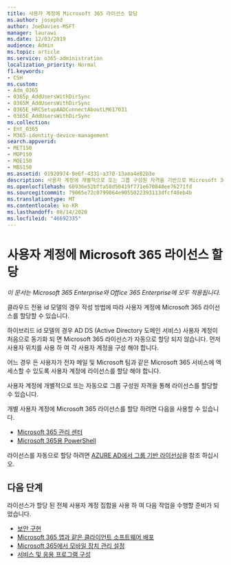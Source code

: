 ```yaml
---
title: 사용자 계정에 Microsoft 365 라이선스 할당
ms.author: josephd
author: JoeDavies-MSFT
manager: laurawi
ms.date: 12/03/2019
audience: Admin
ms.topic: article
ms.service: o365-administration
localization_priority: Normal
f1.keywords:
- CSH
ms.custom:
- Adm_O365
- O365p_AddUsersWithDirSync
- O365M_AddUsersWithDirSync
- O365E_HRCSetupAADConnectAboutLM617031
- O365E_AddUsersWithDirSync
ms.collection:
- Ent_O365
- M365-identity-device-management
search.appverid:
- MET150
- MOP150
- MOE150
- MBS150
ms.assetid: 01920974-9e6f-4331-a370-13aea4e82b3e
description: 사용자 계정에 개별적으로 또는 그룹 구성원 자격을 기반으로 Microsoft 365 라이선스를 할당 하는 방법에 대해 설명 합니다.
ms.openlocfilehash: 60936e52bffa58d50419f771e670848ee76271fd
ms.sourcegitcommit: 79065e72c0799064e9055022393113dfcf40eb4b
ms.translationtype: MT
ms.contentlocale: ko-KR
ms.lasthandoff: 08/14/2020
ms.locfileid: "46692335"
---
```

# <a name="assign-microsoft-365-licenses-to-user-accounts"></a>사용자 계정에 Microsoft 365 라이선스 할당

*이 문서는 Microsoft 365 Enterprise와 Office 365 Enterprise에 모두 적용됩니다.*

클라우드 전용 id 모델의 경우 작성 방법에 따라 사용자 계정에 Microsoft 365 라이선스를 할당할 수 있습니다.

하이브리드 id 모델의 경우 AD DS (Active Directory 도메인 서비스) 사용자 계정이 처음으로 동기화 되 면 Microsoft 365 라이선스가 자동으로 할당 되지 않습니다. 먼저 사용자 위치를 사용 하 여 각 사용자 계정을 구성 해야 합니다.

어느 경우 든 사용자가 전자 메일 및 Microsoft 팀과 같은 Microsoft 365 서비스에 액세스할 수 있도록 사용자 계정에 라이선스를 할당 해야 합니다.

사용자 계정에 개별적으로 또는 자동으로 그룹 구성원 자격을 통해 라이선스를 할당할 수 있습니다.

개별 사용자 계정에 Microsoft 365 라이선스를 할당 하려면 다음을 사용할 수 있습니다.

- [Microsoft 365 관리 센터](https://docs.microsoft.com/microsoft-365/admin/manage/assign-licenses-to-users)
- [Microsoft 365용 PowerShell](assign-licenses-to-user-accounts-with-microsoft-365-powershell.md)

라이선스를 자동으로 할당 하려면 [AZURE AD에서 그룹 기반 라이선싱](https://docs.microsoft.com/azure/active-directory/fundamentals/active-directory-licensing-whatis-azure-portal)을 참조 하십시오.

## <a name="next-steps"></a>다음 단계

라이선스가 할당 된 전체 사용자 계정 집합을 사용 하 여 다음 작업을 수행할 준비가 되었습니다.

- [보안 구현](https://docs.microsoft.com/microsoft-365/security/office-365-security/security-roadmap)
- [Microsoft 365 앱과 같은 클라이언트 소프트웨어 배포](https://docs.microsoft.com/DeployOffice/deployment-guide-microsoft-365-apps)
- [Microsoft 365에서 모바일 장치 관리 설정](https://support.office.com/article/set-up-mobile-device-management-mdm-in-office-365-dd892318-bc44-4eb1-af00-9db5430be3cd)
- [서비스 및 응용 프로그램 구성](configure-services-and-applications.md)
